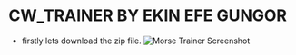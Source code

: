 # CW_TRAINER BY EKIN EFE GUNGOR

- firstly lets download the zip file.
![Morse Trainer Screenshot](images/1.png)
